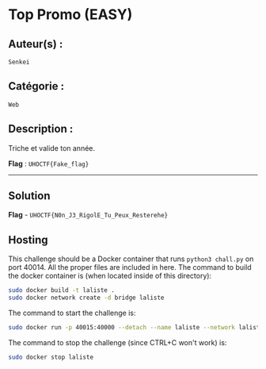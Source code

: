 # Top Promo (EASY)

## Auteur(s) :
`Senkei`

## Catégorie :
`Web`

## Description :

Triche et valide ton année.

**Flag** : `UHOCTF{Fake_flag}`

---

## Solution



**Flag** - `UHOCTF{N0n_J3_RigolE_Tu_Peux_Resterehe}`

## Hosting
This challenge should be a Docker container that runs `python3 chall.py` on port 40014. All the proper files are included in here. The command to build the docker container is (when located inside of this directory):

```bash
sudo docker build -t laliste .
sudo docker network create -d bridge laliste
```

The command to start the challenge is:

```bash
sudo docker run -p 40015:40000 --detach --name laliste --network laliste laliste:latest
```

The command to stop the challenge (since CTRL+C won't work) is:

```bash
sudo docker stop laliste
```

